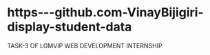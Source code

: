 # https---github.com-VinayBijigiri-display-student-data
TASK-3 OF LGMVIP WEB DEVELOPMENT INTERNSHIP

